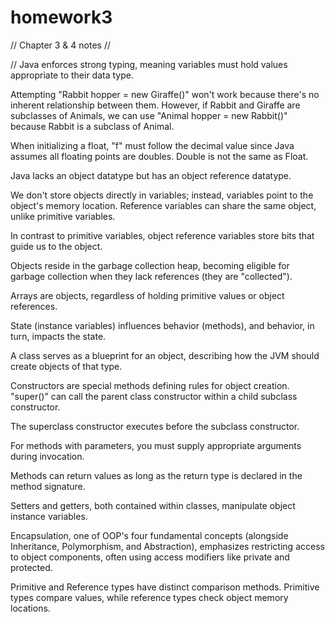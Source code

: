 # homework3
// Chapter 3 & 4 notes //

// Java enforces strong typing, meaning variables must hold values appropriate to their data type.

Attempting "Rabbit hopper = new Giraffe()" won't work because there's no inherent relationship between them. However, if Rabbit and Giraffe are subclasses of Animals, we can use "Animal hopper = new Rabbit()" because Rabbit is a subclass of Animal.

When initializing a float, "f" must follow the decimal value since Java assumes all floating points are doubles. Double is not the same as Float.

Java lacks an object datatype but has an object reference datatype.

We don't store objects directly in variables; instead, variables point to the object's memory location. Reference variables can share the same object, unlike primitive variables.

In contrast to primitive variables, object reference variables store bits that guide us to the object.

Objects reside in the garbage collection heap, becoming eligible for garbage collection when they lack references (they are "collected").

Arrays are objects, regardless of holding primitive values or object references.

State (instance variables) influences behavior (methods), and behavior, in turn, impacts the state.

A class serves as a blueprint for an object, describing how the JVM should create objects of that type.

Constructors are special methods defining rules for object creation. "super()" can call the parent class constructor within a child subclass constructor.

The superclass constructor executes before the subclass constructor.

For methods with parameters, you must supply appropriate arguments during invocation.

Methods can return values as long as the return type is declared in the method signature.

Setters and getters, both contained within classes, manipulate object instance variables.

Encapsulation, one of OOP's four fundamental concepts (alongside Inheritance, Polymorphism, and Abstraction), emphasizes restricting access to object components, often using access modifiers like private and protected.

Primitive and Reference types have distinct comparison methods. Primitive types compare values, while reference types check object memory locations.
